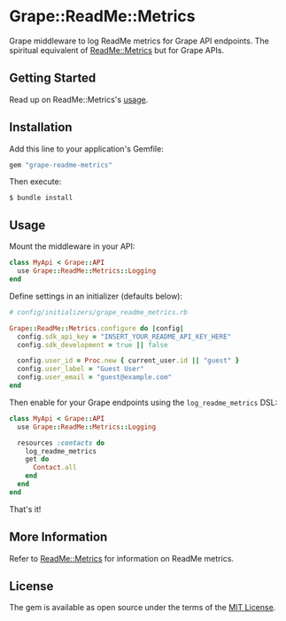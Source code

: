 # Grape::ReadMe::Metrics

Grape middleware to log ReadMe metrics for Grape API endpoints. The spiritual equivalent of [ReadMe::Metrics](https://github.com/readmeio/metrics-sdks/tree/main/packages/ruby) but for Grape APIs.

## Getting Started

Read up on ReadMe::Metrics's [usage](https://github.com/readmeio/metrics-sdks/tree/main/packages/ruby#usage).

## Installation

Add this line to your application's Gemfile:

```ruby
gem "grape-readme-metrics"
```

Then execute:

    $ bundle install

## Usage

Mount the middleware in your API:

```ruby
class MyApi < Grape::API
  use Grape::ReadMe::Metrics::Logging
end
```

Define settings in an initializer (defaults below):

```ruby
# config/initializers/grape_readme_metrics.rb

Grape::ReadMe::Metrics.configure do |config|
  config.sdk_api_key = "INSERT_YOUR_README_API_KEY_HERE"
  config.sdk_development = true || false

  config.user_id = Proc.new { current_user.id || "guest" }
  config.user_label = "Guest User"
  config.user_email = "guest@example.com"
end
```

Then enable for your Grape endpoints using the `log_readme_metrics` DSL:

```ruby
class MyApi < Grape::API
  use Grape::ReadMe::Metrics::Logging

  resources :contacts do
    log_readme_metrics
    get do
      Contact.all
    end
  end
end
```

That's it!

## More Information

Refer to [ReadMe::Metrics](https://github.com/readmeio/metrics-sdks/tree/main/packages/ruby) for information on ReadMe metrics.

## License

The gem is available as open source under the terms of the [MIT License](http://opensource.org/licenses/MIT).

